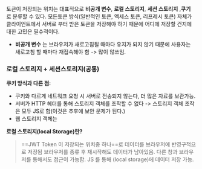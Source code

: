 토큰이 저장되는 위치는 대표적으로 **비공개 변수**, **로컬 스토리지**, **세션 스토리지** ,**쿠기** 로 분류할 수 있다. 모든토큰 방식(일반적인 토큰, 엑세스 토큰, 리프레시 토큰) 자체가 클라이언트에서 서버로 부터 받은 토큰을 저장해야 하기 때문에 어디에 저장할 건지에 대한 고민은 필수적이다.

* **비공개 변수** 는 브라우저가 새로고침될 때마다 유지가 되지 않기 때문에 사용자는 새로고침 할 때마다 재접속해야 함 -> 많이 않쓰임.

### 로컬 스토리지 + 세션스토리지(공통)

**쿠키 방식과 다른 점:**
* 쿠키와 다르게 네트워크 요청 시 서버로 전송되지 않는다, 더 많은 자료를 보관가능.
* 서버가 HTTP 헤더를 통해 스토리지 객체를 조작할 수 없다 -> 스토리지 객체 조작은 모두 JS로 함(이것은 추후에 보안 문제가 된다.)
* 웹 스토리지 객체는



**로컬 스토리지(local Storage)란?** 
>==JWT Token 이 저장되는 위치중 하나==로 데이터를 브라우저에 반영구적으로 저장됨 브라우저를 종류 후 재시작해도 데이터가 남아있음. 다른 창과 브라우저를 통해서도 접근이 가능함.
>JS 를 통해 (local storage)에 데이터 저장 가능. 


